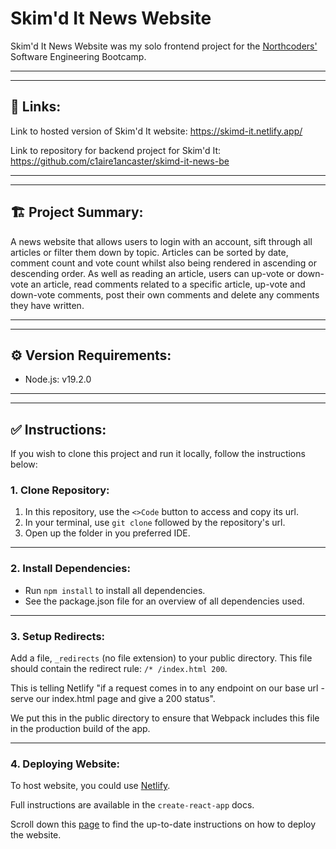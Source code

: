 # Skim'd It News Website

Skim'd It News Website was my solo frontend project for the [Northcoders'](https://northcoders.com/our-courses/coding-bootcamp) Software Engineering Bootcamp.

---
---

## 🔗 Links:

Link to hosted version of Skim'd It website: https://skimd-it.netlify.app/

Link to repository for backend project for Skim'd It: https://github.com/c1aire1ancaster/skimd-it-news-be

---
--- 
## 🏗️ Project Summary:

A news website that allows users to login with an account, sift through all articles or filter them down by topic. Articles can be sorted by date, comment count and vote count whilst also being rendered in ascending or descending order. As well as reading an article, users can up-vote or down-vote an article, read comments related to a specific article, up-vote and down-vote comments, post their own comments and delete any comments they have written.

---
---
## ⚙️ Version Requirements:

- Node.js: v19.2.0

---
---

## ✅ Instructions:

If you wish to clone this project and run it locally, follow the instructions below:

### 1. Clone Repository:
1. In this repository, use the <code><>Code</code> button to access and copy its url.
2. In your terminal, use <code>git clone</code> followed by the repository's url.
3. Open up the folder in you preferred IDE.

---
### 2. Install Dependencies:
- Run <code>npm install</code> to install all dependencies.
- See the package.json file for an overview of all dependencies used.
---
### 3. Setup Redirects:
Add a file, <code>_redirects</code> (no file extension) to your public directory. This file should contain the redirect rule: <code>/* /index.html 200</code>. 

This is telling Netlify "if a request comes in to any endpoint on our base url - serve our index.html page and give a 200 status". 

We put this in the public directory to ensure that Webpack includes this file in the production build of the app.

---

### 4. Deploying Website:
To host website, you could use [Netlify](https://www.netlify.com/). 

Full instructions are available in the <code>create-react-app</code> docs. 

Scroll down this [page](https://create-react-app.dev/docs/deployment/) to find the up-to-date instructions on how to deploy the website.




